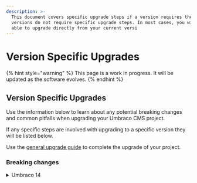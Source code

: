 ```yaml
---
description: >-
  This document covers specific upgrade steps if a version requires them. Most
  versions do not require specific upgrade steps. In most cases, you will be
  able to upgrade directly from your current versi
---
```


# Version Specific Upgrades

{% hint style="warning" %}
This page is a work in progress. It will be updated as the software evolves.
{% endhint %}

## Version Specific Upgrades

Use the information below to learn about any potential breaking changes and common pitfalls when upgrading your Umbraco CMS project.

If any specific steps are involved with upgrading to a specific version they will be listed below.

Use the [general upgrade guide](../) to complete the upgrade of your project.

### Breaking changes

<details>

<summary>Umbraco 14</summary>

Below you can find the list of breaking changes introduced in Umbraco 14.

* [Angular removed: A new backoffice built with Web Components, Lit, and fueled by the Umbraco UI Library](https://github.com/umbraco/Umbraco.CMS.Backoffice)
* Icons in the new backoffice are based on [Lucide](https://lucide.dev/icons/).
* [Full TypeScript support for the Backoffice and all its APIs through a public npm package](https://www.myget.org/feed/umbracoprereleases/package/npm/@umbraco-cms/backoffice)
* A management API documentation in Swagger - replacement for Controllers that were not restful
* [Migration from Newtonsoft.Json to the System.Text.Json which removes Nested Content and Grid value converter and so on](https://github.com/umbraco/Umbraco-CMS/pull/15728)
* [Legacy media picker has been removed](https://github.com/umbraco/Umbraco-CMS/pull/15835)
* [Macros have been removed](https://github.com/umbraco/Announcements/issues/14). Use partial views and/or blocks in the RTE.
* [package-manifest is now umbraco.package.json](../../../../extending-backoffice/package-manifest.md)
* New login screen

**In-depth and further breaking changes for v14 can be found on the** [**CMS Github**](https://github.com/umbraco/Umbraco-CMS/pulls?q=is%3Apr+base%3Av14%2Fdev+label%3Acategory%2Fbreaking) **repository.**

For details of changes for each preview version of new backoffice check out the [Github Release Notes](https://github.com/umbraco/Umbraco.CMS.Backoffice/releases).

</details>

